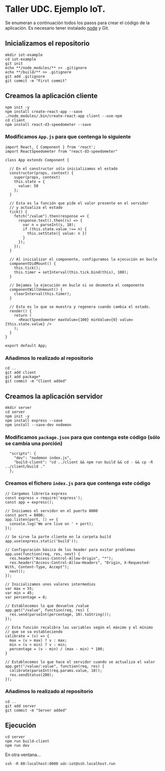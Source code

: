 # Taller UDC. Ejemplo IoT.

Se enumeran a continuación todos los pasos para crear el código de la aplicación.
Es necesario tener instalado [node](https://nodejs.org/es/) y Git.

## Inicializamos el repositorio

```
mkdir iot-example
cd iot-example
git init
echo **/node_modules/** >> .gitignore
echo **/build/** >> .gitignore
git add .gitignore
git commit -m "First commit"
```

## Creamos la aplicación cliente

```
npm init -y
npm install create-react-app --save
./node_modules/.bin/create-react-app client --use-npm
cd client
npm install react-d3-speedometer --save
```

### Modificamos `App.js` para que contenga lo siguiente
```
import React, { Component } from 'react';
import ReactSpeedometer from "react-d3-speedometer"

class App extends Component {

  // En el constructor sólo inicializamos el estado
  constructor(props, context) {
    super(props, context)
    this.state = {
      value: 50
    };
  }

  // Esta es la función que pide el valor presente en el servidor
  // y actualiza el estado
  tick() {
    fetch("/value").then(response => {
      response.text().then((s) => {
        var n = parseInt(s, 10);
        if (this.state.value !== n) {
          this.setState({ value: n })
        }
      });
    });
  }

  // Al inicializar el componente, configuramos la ejecución en bucle
  componentDidMount() {
    this.tick();
    this.timer = setInterval(this.tick.bind(this), 100);
  }

  // Dejamos la ejecución en bucle si se desmonta el componente
  componentWillUnmount() {
    clearInterval(this.timer);
  }

  // Esto es lo que se muestra y regenera cuando cambia el estado.
  render() {
    return (
      <ReactSpeedometer maxValue={100} minValue={0} value={this.state.value} />
    );
  }
}

export default App;
```
### Añadimos lo realizado al repositorio
```
cd ..
git add client
git add package*
git commit -m "Client added"
```
## Creamos la aplicación servidor
```
mkdir server
cd server
npm init -y
npm install express --save
npm install --save-dev nodemon
```
### Modificamos `package.json` para que contenga este código (sólo se cambia una porción)
```
  "scripts": {
    "dev": "nodemon index.js",
    "build-client": "cd ../client && npm run build && cd - && cp -R ../client/build ."
  },
```

### Creamos el fichero `index.js` para que contenga este código
```
// Cargamos librería express
const express = require('express');
const app = express();

// Iniciamos el servidor en el puerto 8000
const port = 8000;
app.listen(port, () => {
  console.log('We are live on ' + port);
});

// Se sirve la parte cliente en la carpeta build
app.use(express.static('build'));

// Configuración básica de los header para evitar problemas
app.use(function(req, res, next) {
  res.header("Access-Control-Allow-Origin", "*");
  res.header("Access-Control-Allow-Headers", "Origin, X-Requested-With, Content-Type, Accept");
  next();
});

// Inicializamos unos valores intermedios
var max = 55;
var min = 45;
var percentage = 0;

// Establecemos lo que devuelve /value
app.get("/value", function(req, res) {
  res.send(parseInt(percentage, 10).toString());
});

// Esta función recalibra las variables según el máximo y el mínimo
// que se va estableciendo
calibrate = (v) => {
  max = (v > max) ? v : max;
  min = (v < min) ? v : min;
  percentage = (v - min) / (max - min) * 100;
}

// Establecemos lo que hace el servidor cuando se actualiza el valor
app.get("/value/:value", function(req, res) {
  calibrate(parseInt(req.params.value, 10));
  res.sendStatus(200);
});
```

### Añadimos lo realizado al repositorio
```
cd ..
git add server
git commit -m "Server added"
```

## Ejecución
```
cd server
npm run build-client
npm run dev
```
En otra ventana...
```
ssh -R 80:localhost:8000 udc-iot@ssh.localhost.run
```
